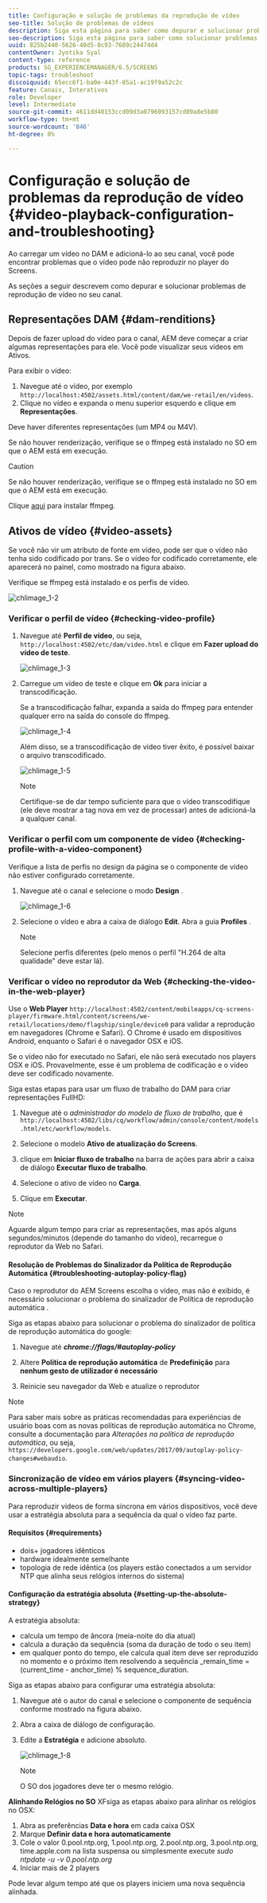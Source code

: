 ```yaml
---
title: Configuração e solução de problemas da reprodução de vídeo
seo-title: Solução de problemas de vídeos
description: Siga esta página para saber como depurar e solucionar problemas de reprodução de vídeo no seu canal.
seo-description: Siga esta página para saber como solucionar problemas de vídeos. Ao carregar um vídeo no DAM e adicioná-lo ao seu canal, você pode encontrar problemas que o vídeo pode não reproduzir no player do Screens e esta seção descreve como depurar e solucionar problemas de reprodução de vídeo no seu canal.
uuid: 825b2440-5626-40d5-8c93-7689c24474d4
contentOwner: Jyotika Syal
content-type: reference
products: SG_EXPERIENCEMANAGER/6.5/SCREENS
topic-tags: troubleshoot
discoiquuid: 65ecc6f1-ba0e-443f-85a1-ac19f9a52c2c
feature: Canais, Interativos
role: Developer
level: Intermediate
source-git-commit: 4611dd40153ccd09d3a0796093157cd09a8e5b80
workflow-type: tm+mt
source-wordcount: '846'
ht-degree: 0%

---
```



# Configuração e solução de problemas da reprodução de vídeo {#video-playback-configuration-and-troubleshooting}

Ao carregar um vídeo no DAM e adicioná-lo ao seu canal, você pode encontrar problemas que o vídeo pode não reproduzir no player do Screens.

As seções a seguir descrevem como depurar e solucionar problemas de reprodução de vídeo no seu canal.

## Representações DAM {#dam-renditions}

Depois de fazer upload do vídeo para o canal, AEM deve começar a criar algumas representações para ele. Você pode visualizar seus vídeos em Ativos.

Para exibir o vídeo:

1. Navegue até o vídeo, por exemplo `http://localhost:4502/assets.html/content/dam/we-retail/en/videos`.
1. Clique no vídeo e expanda o menu superior esquerdo e clique em **Representações**.

Deve haver diferentes representações (um MP4 ou M4V).

Se não houver renderização, verifique se o ffmpeg está instalado no SO em que o AEM está em execução.

>[!CAUTION]
>
>Se não houver renderização, verifique se o ffmpeg está instalado no SO em que o AEM está em execução.
>
>Clique [aqui](https://www.ffmpeg.org/download.html) para instalar ffmpeg.

## Ativos de vídeo {#video-assets}

Se você não vir um atributo de fonte em vídeo, pode ser que o vídeo não tenha sido codificado por trans. Se o vídeo for codificado corretamente, ele aparecerá no painel, como mostrado na figura abaixo.

Verifique se ffmpeg está instalado e os perfis de vídeo.

![chlimage_1-2](assets/chlimage_1-2.png)

### Verificar o perfil de vídeo {#checking-video-profile}

1. Navegue até **Perfil de vídeo**, ou seja, `http://localhost:4502/etc/dam/video.html` e clique em **Fazer upload do vídeo de teste**.

   ![chlimage_1-3](assets/chlimage_1-3.png)

1. Carregue um vídeo de teste e clique em **Ok** para iniciar a transcodificação.

   Se a transcodificação falhar, expanda a saída do ffmpeg para entender qualquer erro na saída do console do ffmpeg.

   ![chlimage_1-4](assets/chlimage_1-4.png)

   Além disso, se a transcodificação de vídeo tiver êxito, é possível baixar o arquivo transcodificado.

   ![chlimage_1-5](assets/chlimage_1-5.png)

   >[!NOTE]
   >
   >Certifique-se de dar tempo suficiente para que o vídeo transcodifique (ele deve mostrar a tag nova em vez de processar) antes de adicioná-la a qualquer canal.

### Verificar o perfil com um componente de vídeo {#checking-profile-with-a-video-component}

Verifique a lista de perfis no design da página se o componente de vídeo não estiver configurado corretamente.

1. Navegue até o canal e selecione o modo **Design** .

   ![chlimage_1-6](assets/chlimage_1-6.png)

1. Selecione o vídeo e abra a caixa de diálogo **Edit**. Abra a guia **Profiles** .

   >[!NOTE]
   >Selecione perfis diferentes (pelo menos o perfil &quot;H.264 de alta qualidade&quot; deve estar lá).

### Verificar o vídeo no reprodutor da Web {#checking-the-video-in-the-web-player}

Use o **Web Player** `http://localhost:4502/content/mobileapps/cq-screens-player/firmware.html/content/screens/we-retail/locations/demo/flagship/single/device0` para validar a reprodução em navegadores (Chrome e Safari). O Chrome é usado em dispositivos Android, enquanto o Safari é o navegador OSX e iOS.

Se o vídeo não for executado no Safari, ele não será executado nos players OSX e iOS. Provavelmente, esse é um problema de codificação e o vídeo deve ser codificado novamente.

Siga estas etapas para usar um fluxo de trabalho do DAM para criar representações FullHD:

1. Navegue até o *administrador do modelo de fluxo de trabalho*, que é `http://localhost:4502/libs/cq/workflow/admin/console/content/models.html/etc/workflow/models`.
1. Selecione o modelo **Ativo de atualização do Screens**.
1. clique em **Iniciar fluxo de trabalho** na barra de ações para abrir a caixa de diálogo **Executar fluxo de trabalho**.

1. Selecione o ativo de vídeo no **Carga**.
1. Clique em **Executar**.

>[!NOTE]
>
>Aguarde algum tempo para criar as representações, mas após alguns segundos/minutos (depende do tamanho do vídeo), recarregue o reprodutor da Web no Safari.

#### Resolução de Problemas do Sinalizador da Política de Reprodução Automática {#troubleshooting-autoplay-policy-flag}

Caso o reprodutor do AEM Screens escolha o vídeo, mas não é exibido, é necessário solucionar o problema do sinalizador de Política de reprodução automática .

Siga as etapas abaixo para solucionar o problema do sinalizador de política de reprodução automática do google:

1. Navegue até ***chrome://flags/#autoplay-policy***
1. Altere **Política de reprodução automática** de **Predefinição** para **nenhum gesto de utilizador é necessário**

1. Reinicie seu navegador da Web e atualize o reprodutor

>[!NOTE]
>
>Para saber mais sobre as práticas recomendadas para experiências de usuário boas com as novas políticas de reprodução automática no Chrome, consulte a documentação para *Alterações na política de reprodução automática*, ou seja, `https://developers.google.com/web/updates/2017/09/autoplay-policy-changes#webaudio`.

### Sincronização de vídeo em vários players {#syncing-video-across-multiple-players}

Para reproduzir vídeos de forma síncrona em vários dispositivos, você deve usar a estratégia absoluta para a sequência da qual o vídeo faz parte.

#### Requisitos {#requirements}

* dois+ jogadores idênticos
* hardware idealmente semelhante
* topologia de rede idêntica (os players estão conectados a um servidor NTP que alinha seus relógios internos do sistema)

#### Configuração da estratégia absoluta {#setting-up-the-absolute-strategy}

A estratégia absoluta:

* calcula um tempo de âncora (meia-noite do dia atual)
* calcula a duração da sequência (soma da duração de todo o seu item)
* em qualquer ponto do tempo, ele calcula qual item deve ser reproduzido no momento e o próximo item resolvendo a sequência _remain_time = (current_time - anchor_time) % sequence_duration.

Siga as etapas abaixo para configurar uma estratégia absoluta:

1. Navegue até o autor do canal e selecione o componente de sequência conforme mostrado na figura abaixo.
1. Abra a caixa de diálogo de configuração.
1. Edite a **Estratégia** e adicione absoluto.

   ![chlimage_1-8](assets/chlimage_1-8.png)

   >[!NOTE]
   >O SO dos jogadores deve ter o mesmo relógio.

**Alinhando Relógios no SO** XFsiga as etapas abaixo para alinhar os relógios no OSX:

1. Abra as preferências **Data e hora** em cada caixa OSX
1. Marque **Definir data e hora automaticamente**
1. Cole o valor 0.pool.ntp.org, 1.pool.ntp.org, 2.pool.ntp.org, 3.pool.ntp.org, time.apple.com na lista suspensa ou simplesmente execute *sudo ntpdate -u -v 0.pool.ntp.org*
1. Iniciar mais de 2 players

Pode levar algum tempo até que os players iniciem uma nova sequência alinhada.

